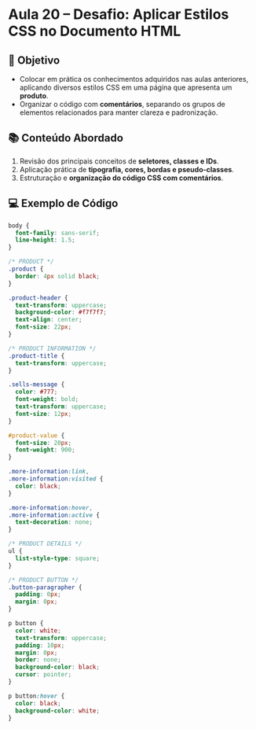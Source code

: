 # Aula 20 – Desafio: Aplicar Estilos CSS no Documento HTML

## 🎯 Objetivo

- Colocar em prática os conhecimentos adquiridos nas aulas anteriores, aplicando diversos estilos CSS em uma página que apresenta um **produto**.
- Organizar o código com **comentários**, separando os grupos de elementos relacionados para manter clareza e padronização.

## 📚 Conteúdo Abordado

1. Revisão dos principais conceitos de **seletores, classes e IDs**.
2. Aplicação prática de **tipografia, cores, bordas e pseudo-classes**.
3. Estruturação e **organização do código CSS com comentários**.

## 💻 Exemplo de Código

```css
body {
  font-family: sans-serif;
  line-height: 1.5;
}

/* PRODUCT */
.product {
  border: 4px solid black;
}

.product-header {
  text-transform: uppercase;
  background-color: #f7f7f7;
  text-align: center;
  font-size: 22px;
}

/* PRODUCT INFORMATION */
.product-title {
  text-transform: uppercase;
}

.sells-message {
  color: #777;
  font-weight: bold;
  text-transform: uppercase;
  font-size: 12px;
}

#product-value {
  font-size: 20px;
  font-weight: 900;
}

.more-information:link,
.more-information:visited {
  color: black;
}

.more-information:hover,
.more-information:active {
  text-decoration: none;
}

/* PRODUCT DETAILS */
ul {
  list-style-type: square;
}

/* PRODUCT BUTTON */
.button-paragrapher {
  padding: 0px;
  margin: 0px;
}

p button {
  color: white;
  text-transform: uppercase;
  padding: 10px;
  margin: 0px;
  border: none;
  background-color: black;
  cursor: pointer;
}

p button:hover {
  color: black;
  background-color: white;
}
```

